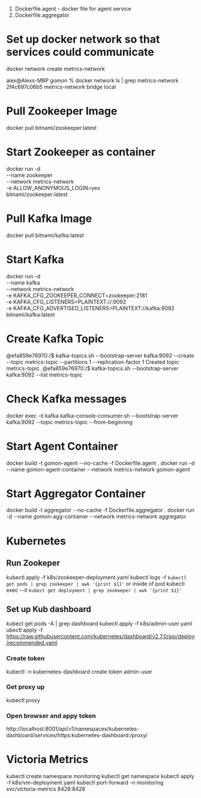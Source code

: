 

1) Dockerfile.agent - docker file for agent service
2) Dockerfile.aggregator

# Set up docker network so that services could communicate
docker network create metrics-network

alex@Alexs-MBP gomon % docker network ls | grep metrics-network
2f4c697c06b5   metrics-network   bridge    local

# Pull Zookeeper Image
docker pull bitnami/zookeeper:latest

# Start Zookeeper as container
docker run -d \
  --name zookeeper \
  --network metrics-network \
  -e ALLOW_ANONYMOUS_LOGIN=yes \
  bitnami/zookeeper:latest

 # Pull Kafka Image 
 docker pull bitnami/kafka:latest

 # Start Kafka
docker run -d \
  --name kafka \
  --network metrics-network \
  -e KAFKA_CFG_ZOOKEEPER_CONNECT=zookeeper:2181 \
  -e KAFKA_CFG_LISTENERS=PLAINTEXT://:9092 \
  -e KAFKA_CFG_ADVERTISED_LISTENERS=PLAINTEXT://kafka:9092 \
  bitnami/kafka:latest

# Create Kafka Topic
@efa859e76970:/$ kafka-topics.sh --bootstrap-server kafka:9092 --create --topic metrics-topic --partitions 1 --replication-factor 1
Created topic metrics-topic.
@efa859e76970:/$ kafka-topics.sh --bootstrap-server kafka:9092 --list
metrics-topic

# Check Kafka messages
docker exec -it kafka kafka-console-consumer.sh --bootstrap-server kafka:9092 --topic metrics-topic --from-beginning

# Start Agent Container
docker build -t gomon-agent --no-cache -f Dockerfile.agent .
docker run -d --name gomon-agent-container --network metrics-network gomon-agent

# Start Aggregator Container
docker build -t aggregator --no-cache -f Dockerfile.aggregator .
docker run -d --name gomon-agg-container --network metrics-network aggregator

# Kubernetes

## Run Zookeper
kubectl apply -f k8s/zookeeper-deployment.yaml
kubectl logs -f `kubectl get pods | grep zookeeper | awk '{print $1}'`
or inside of pod
kubectl exec --it `kubect get deployment | grep zookeeper | awk '{print $1}'`

## Set up Kub dashboard
kubect get pods -A | grep dashboard
kubectl apply -f k8s/admin-user.yaml
ubectl apply -f https://raw.githubusercontent.com/kubernetes/dashboard/v2.7.0/aio/deploy/recommended.yaml
### Create token
kubectl -n kubernetes-dashboard create token admin-user
### Get proxy up
kubectl proxy
### Open browser and appy token 
http://localhost:8001/api/v1/namespaces/kubernetes-dashboard/services/https:kubernetes-dashboard:/proxy/


# Victoria Metrics
kubectl create namespace monitoring
kubectl get namespace
kubectl apply -f k8s/vm-deployment.yaml
kubectl port-forward -n monitoring svc/victoria-metrics 8428:8428




